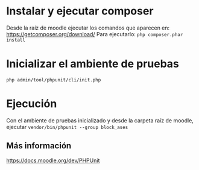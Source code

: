 # Instalar y ejecutar composer
Desde la raíz de moodle ejecutar los comandos que aparecen en: https://getcomposer.org/download/
Para ejecutarlo: `php composer.phar install`

# Inicializar el ambiente de pruebas
```
php admin/tool/phpunit/cli/init.php
```

# Ejecución
Con el ambiente de pruebas inicializado y desde la carpeta raíz de moodle, ejecutar `vendor/bin/phpunit --group block_ases`

## Más información
https://docs.moodle.org/dev/PHPUnit
